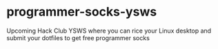 # programmer-socks-ysws
Upcoming Hack Club YSWS where you can rice your Linux desktop and submit your dotfiles to get free programmer socks

